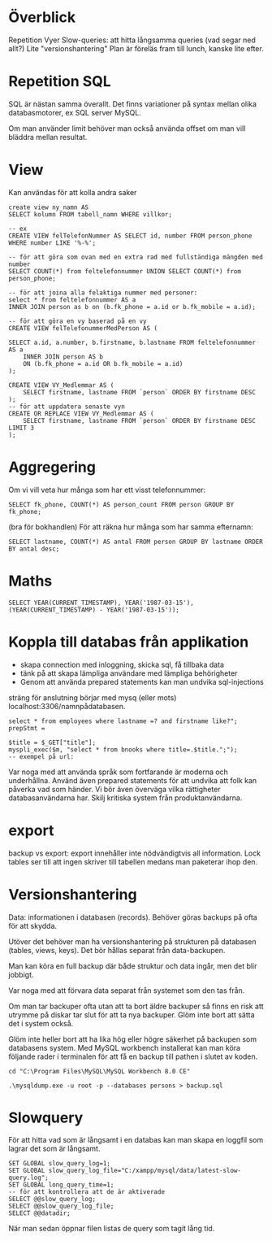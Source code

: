 # Överblick
Repetition
Vyer
Slow-queries: att hitta långsamma queries (vad segar ned allt?)
Lite "versionshantering"
Plan är föreläs fram till lunch, kanske lite efter. 
# Repetition SQL
SQL är nästan samma överallt. Det finns variationer på syntax mellan olika databasmotorer, ex SQL server MySQL. 

Om man använder limit behöver man också använda offset om man vill bläddra mellan resultat. 
# View
Kan användas för att kolla andra saker
```mysql
create view ny_namn AS
SELECT kolumn FROM tabell_namn WHERE villkor;

-- ex
CREATE VIEW felTelefonNummer AS SELECT id, number FROM person_phone WHERE number LIKE '%-%';

-- för att göra som ovan med en extra rad med fullständiga mängden med number
SELECT COUNT(*) from feltelefonnummer UNION SELECT COUNT(*) from person_phone;

-- för att joina alla felaktiga nummer med personer:
select * from feltelefonnummer AS a 
INNER JOIN person as b on (b.fk_phone = a.id or b.fk_mobile = a.id);

-- för att göra en vy baserad på en vy
CREATE VIEW felTelefonummerMedPerson AS (

SELECT a.id, a.number, b.firstname, b.lastname FROM feltelefonnummer AS a
    INNER JOIN person AS b 
    ON (b.fk_phone = a.id OR b.fk_mobile = a.id)
);

CREATE VIEW VY_Medlemmar AS (
    SELECT firstname, lastname FROM `person` ORDER BY firstname DESC
);
-- för att uppdatera senaste vyn
CREATE OR REPLACE VIEW VY_Medlemmar AS (
    SELECT firstname, lastname FROM `person` ORDER BY firstname DESC LIMIT 3
);

```
# Aggregering
Om vi vill veta hur många som har ett visst telefonnummer:
```mysql
SELECT fk_phone, COUNT(*) AS person_count FROM person GROUP BY fk_phone;
```
(bra för bokhandlen)
För att räkna hur många som har samma efternamn: 
```mysql
SELECT lastname, COUNT(*) AS antal FROM person GROUP BY lastname ORDER BY antal desc;
```
# Maths
```mysql
SELECT YEAR(CURRENT_TIMESTAMP), YEAR('1987-03-15'), (YEAR(CURRENT_TIMESTAMP) - YEAR('1987-03-15'));
```

# Koppla till databas från applikation
- skapa connection med inloggning, skicka sql, få tillbaka data
- tänk på att skapa lämpliga användare med lämpliga behörigheter
- Genom att använda prepared statements kan man undvika sql-injections

 sträng för anslutning börjar med mysq (eller mots) localhost:3306/namnpådatabasen.
 ```mysql
select * from employees where lastname =? and firstname like?"; prepStmt = 

$title = $_GET["title"];
myspli_exec($m, "select * from bnooks where title=.$title.";");
-- exempel på url:

```
Var noga med att använda språk som fortfarande är moderna och underhållna. Använd även prepared statements för att undvika att folk kan påverka vad som händer. Vi bör även överväga vilka rättigheter databasanvändarna har. Skilj kritiska system från produktanvändarna. 

# export
backup vs export: export innehåller inte nödvändigtvis all information. Lock tables ser till att ingen skriver till tabellen medans man paketerar ihop den. 

# Versionshantering
Data: informationen i databasen (records). Behöver göras backups på ofta för att skydda. 

Utöver det behöver man ha versionshantering på strukturen på databasen (tables, views, keys). Det bör hållas separat från data-backupen.

Man kan köra en full backup där både struktur och data ingår, men det blir jobbigt.

Var noga med att förvara data separat från systemet som den tas från. 

Om man tar backuper ofta utan att ta bort äldre backuper så finns en risk att utrymme på diskar tar slut för att ta nya backuper. Glöm inte bort att sätta det i system också.

Glöm inte heller bort att ha lika hög eller högre säkerhet på backupen som databasens system. 
Med MySQL workbench installerat kan man köra följande rader i terminalen för att få en backup till pathen i slutet av koden.
```terminal
cd "C:\Program Files\MySQL\MySQL Workbench 8.0 CE" 

.\mysqldump.exe -u root -p --databases persons > backup.sql
```

# Slowquery
För att hitta vad som är långsamt i en databas kan man skapa en loggfil som lagrar det som är långsamt. 
```mysql
SET GLOBAL slow_query_log=1; 
SET GLOBAL slow_query_log_file="C:/xampp/mysql/data/latest-slow-query.log"; 
SET GLOBAL long_query_time=1;
-- för att kontrollera att de är aktiverade
SELECT @@slow_query_log;
SELECT @@slow_query_log_file;
SELECT @@datadir;
```
När man sedan öppnar filen listas de query som tagit lång tid. 
